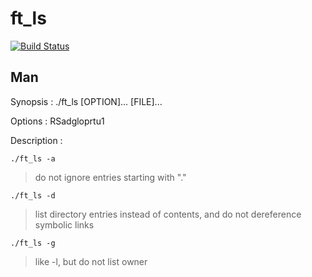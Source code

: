 ft_ls
=======

[![Build Status](https://travis-ci.org/Vallium/ft_ls.svg)](https://travis-ci.org/Vallium/ft_ls)

Man
--------
Synopsis : ./ft_ls [OPTION]... [FILE]...

Options : RSadgloprtu1

Description :

`./ft_ls -a`
>do not ignore entries starting with "."

`./ft_ls -d`
>list directory entries instead of contents, and do not  dereference symbolic links

`./ft_ls -g`
>like -l, but do not list owner
